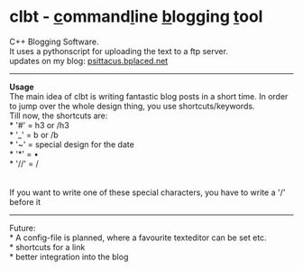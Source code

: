 # clbt - <u>c</u>ommand<u>l</u>ine <u>b</u>logging <u>t</u>ool
C++ Blogging Software. <br>
It uses a pythonscript for uploading the text to a ftp server. <br>
updates on my blog: <a href="http://psittacus.bplaced.net">psittacus.bplaced.net</a>
<hr>
<b>Usage</b><br>
The main idea of clbt is writing fantastic blog posts in a short time. In order to jump over the whole design thing, you use shortcuts/keywords. <br>
Till now, the shortcuts are:<br>
* '#' = h3 or /h3<br>
* '_' = b or /b<br>
* '~' = special design for the date<br>
* '*' = &bullet;<br>
* '//' = /<br>
<br><br>
If you want to write one of these special characters, you have to write a '/' before it
<hr>
Future:<br>
* A config-file is planned, where a favourite texteditor can be set etc.<br>
* shortcuts for a link<br>
* better integration into the blog<br>
